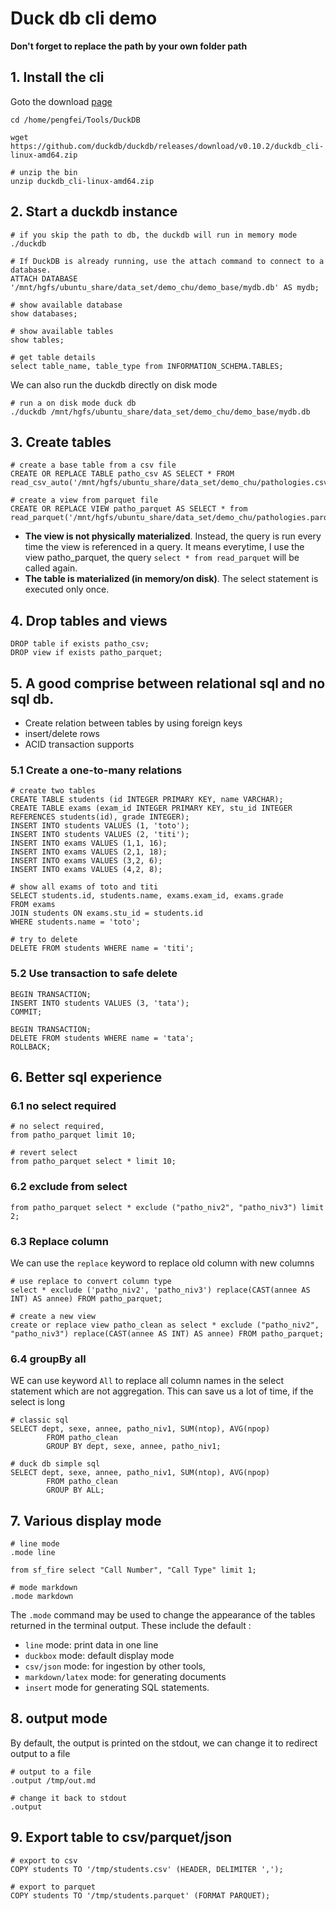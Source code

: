 # Duck db cli demo

**Don't forget to replace the path by your own folder path**

## 1. Install the cli
Goto the download [page](https://duckdb.org/docs/installation/index?version=stable&environment=cli&platform=linux&download_method=direct)

```shell
cd /home/pengfei/Tools/DuckDB

wget https://github.com/duckdb/duckdb/releases/download/v0.10.2/duckdb_cli-linux-amd64.zip

# unzip the bin
unzip duckdb_cli-linux-amd64.zip
```

## 2. Start a duckdb instance

```shell
# if you skip the path to db, the duckdb will run in memory mode
./duckdb

# If DuckDB is already running, use the attach command to connect to a database.
ATTACH DATABASE '/mnt/hgfs/ubuntu_share/data_set/demo_chu/demo_base/mydb.db' AS mydb;

# show available database
show databases;

# show available tables
show tables;

# get table details
select table_name, table_type from INFORMATION_SCHEMA.TABLES;

```

We can also run the duckdb directly on disk mode

```shell
# run a on disk mode duck db
./duckdb /mnt/hgfs/ubuntu_share/data_set/demo_chu/demo_base/mydb.db
```

## 3. Create tables

```shell
# create a base table from a csv file
CREATE OR REPLACE TABLE patho_csv AS SELECT * FROM read_csv_auto('/mnt/hgfs/ubuntu_share/data_set/demo_chu/pathologies.csv');

# create a view from parquet file
CREATE OR REPLACE VIEW patho_parquet AS SELECT * from read_parquet('/mnt/hgfs/ubuntu_share/data_set/demo_chu/pathologies.parquet');

```

- **The view is not physically materialized**. Instead, the query is run every time the view is referenced in a query. 
It means everytime, I use the view patho_parquet, the query `select * from read_parquet` will be called again.
- **The table is materialized (in memory/on disk)**. The select statement is executed only once.

## 4. Drop tables and views

```shell
DROP table if exists patho_csv;
DROP view if exists patho_parquet;
```

## 5. A good comprise between relational sql and no sql db.

- Create relation between tables by using foreign keys
- insert/delete rows
- ACID transaction supports

### 5.1 Create a one-to-many relations

```shell
# create two tables
CREATE TABLE students (id INTEGER PRIMARY KEY, name VARCHAR);
CREATE TABLE exams (exam_id INTEGER PRIMARY KEY, stu_id INTEGER REFERENCES students(id), grade INTEGER);
INSERT INTO students VALUES (1, 'toto');
INSERT INTO students VALUES (2, 'titi');
INSERT INTO exams VALUES (1,1, 16);
INSERT INTO exams VALUES (2,1, 18);
INSERT INTO exams VALUES (3,2, 6);
INSERT INTO exams VALUES (4,2, 8);

# show all exams of toto and titi
SELECT students.id, students.name, exams.exam_id, exams.grade
FROM exams
JOIN students ON exams.stu_id = students.id
WHERE students.name = 'toto';

# try to delete
DELETE FROM students WHERE name = 'titi';
```

### 5.2 Use transaction to safe delete

```shell
BEGIN TRANSACTION;
INSERT INTO students VALUES (3, 'tata');
COMMIT;

BEGIN TRANSACTION;
DELETE FROM students WHERE name = 'tata';
ROLLBACK;
```

## 6. Better sql experience

### 6.1 no select required

```shell
# no select required,
from patho_parquet limit 10;

# revert select
from patho_parquet select * limit 10;

```

### 6.2 exclude from select

```shell
from patho_parquet select * exclude ("patho_niv2", "patho_niv3") limit 2;
```

### 6.3 Replace column

We can use the `replace` keyword to replace old column with new columns

```shell
# use replace to convert column type
select * exclude ('patho_niv2', 'patho_niv3') replace(CAST(annee AS INT) AS annee) FROM patho_parquet;

# create a new view
create or replace view patho_clean as select * exclude ("patho_niv2", "patho_niv3") replace(CAST(annee AS INT) AS annee) FROM patho_parquet;
```

### 6.4 groupBy all

WE can use keyword `All` to replace all column names in the select statement which are not aggregation.
This can save us a lot of time, if the select is long

```shell
# classic sql
SELECT dept, sexe, annee, patho_niv1, SUM(ntop), AVG(npop)
        FROM patho_clean
        GROUP BY dept, sexe, annee, patho_niv1;

# duck db simple sql
SELECT dept, sexe, annee, patho_niv1, SUM(ntop), AVG(npop)
        FROM patho_clean
        GROUP BY ALL;
```

## 7. Various display mode

```shell
# line mode
.mode line

from sf_fire select "Call Number", "Call Type" limit 1;

# mode markdown
.mode markdown
```

The `.mode` command may be used to change the appearance of the tables returned in the terminal output. 
These include the default :
- `line` mode: print data in one line
- `duckbox` mode: default display mode
- `csv/json` mode: for ingestion by other tools, 
- `markdown/latex` mode: for generating documents
- `insert` mode for generating SQL statements.

## 8. output mode

By default, the output is printed on the stdout, we can change it to redirect output to a file

```shell
# output to a file
.output /tmp/out.md

# change it back to stdout
.output
```

## 9. Export table to csv/parquet/json

```shell
# export to csv
COPY students TO '/tmp/students.csv' (HEADER, DELIMITER ',');

# export to parquet
COPY students TO '/tmp/students.parquet' (FORMAT PARQUET);
```

